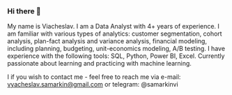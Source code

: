 ### Hi there 👋
My name is Viacheslav. I am a Data Analyst with 4+ years of experience.
I am familiar with various types of analytics: customer segmentation, cohort analysis, plan-fact analysis and variance analysis, financial modeling, including planning, budgeting, unit-economics modeling, A/B testing.
I have experience with the following tools: SQL, Python, Power BI, Excel.
Currently passionate about learning and practicing with machine learning.

I if you wish to contact me - feel free to reach me via e-mail: vyacheslav.samarkin@gmail.com or telegram: @samarkinvi

<!--
**samarkinv1/samarkinv1** is a ✨ _special_ ✨ repository because its `README.md` (this file) appears on your GitHub profile.

Here are some ideas to get you started:

- 🔭 I’m currently working on ...
- 🌱 I’m currently learning ...
- 👯 I’m looking to collaborate on ...
- 🤔 I’m looking for help with ...
- 💬 Ask me about ...
- 📫 How to reach me: ...
- 😄 Pronouns: ...
- ⚡ Fun fact: ...
-->
